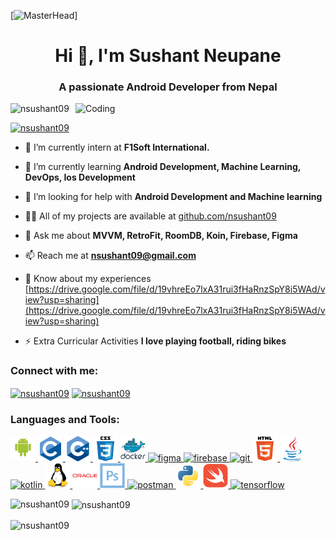 [![MasterHead](https://1.bp.blogspot.com/-7A4WynwLsMw/XbBpCXG8fHI/AAAAAAAAMt4/uOa1bpLskYgrwGbllhSu2SDj_Mig8SXJQCLcBGAsYHQ/s1600/2000_600px.gif)]

<h1 align="center">Hi 👋, I'm Sushant Neupane</h1>
<h3 align="center">A passionate Android Developer from Nepal</h3>

<img align="right" alt="Coding" width="400" src="https://media0.giphy.com/media/aEwLTJvYxwo1L09oyP/200w.webp?cid=ecf05e47nachwa29bph7xarjwf28tus2n3lhleoqd5xdvhttps://cdn.dribbble.com/users/926537/screenshots/4502902/media/3f8bd37028526e0223e5fd780a318360.gif">

<p align="left"> <img src="https://komarev.com/ghpvc/?username=nsushant09&label=Profile%20views&color=0e75b6&style=flat" alt="nsushant09" /> </p>

<p align="left"> <a href="https://twitter.com/nsushant09" target="blank"><img src="https://img.shields.io/twitter/follow/nsushant09?logo=twitter&style=for-the-badge" alt="nsushant09" /></a> </p>

- 🔭 I’m currently intern at **F1Soft International.**

- 🌱 I’m currently learning **Android Development, Machine Learning, DevOps, Ios Development**

- 🤝 I’m looking for help with **Android Development and Machine learning**

- 👨‍💻 All of my projects are available at [github.com/nsushant09](github.com/nsushant09)

- 💬 Ask me about **MVVM, RetroFit, RoomDB, Koin, Firebase, Figma**

- 📫 Reach me at **nsushant09@gmail.com**

- 📄 Know about my experiences [https://drive.google.com/file/d/19vhreEo7lxA31rui3fHaRnzSpY8i5WAd/view?usp=sharing](https://drive.google.com/file/d/19vhreEo7lxA31rui3fHaRnzSpY8i5WAd/view?usp=sharing)

- ⚡ Extra Curricular Activities **I love playing football, riding bikes**

<h3 align="left">Connect with me:</h3>
<p align="left">
<a href="https://twitter.com/nsushant09" target="blank"><img align="center" src="https://raw.githubusercontent.com/rahuldkjain/github-profile-readme-generator/master/src/images/icons/Social/twitter.svg" alt="nsushant09" height="30" width="40" /></a>
<a href="https://linkedin.com/in/nsushant09" target="blank"><img align="center" src="https://raw.githubusercontent.com/rahuldkjain/github-profile-readme-generator/master/src/images/icons/Social/linked-in-alt.svg" alt="nsushant09" height="30" width="40" /></a>
</p>

<h3 align="left">Languages and Tools:</h3>
<p align="left"> <a href="https://developer.android.com" target="_blank" rel="noreferrer"> <img src="https://raw.githubusercontent.com/devicons/devicon/master/icons/android/android-original-wordmark.svg" alt="android" width="40" height="40"/> </a> <a href="https://www.cprogramming.com/" target="_blank" rel="noreferrer"> <img src="https://raw.githubusercontent.com/devicons/devicon/master/icons/c/c-original.svg" alt="c" width="40" height="40"/> </a> <a href="https://www.w3schools.com/cpp/" target="_blank" rel="noreferrer"> <img src="https://raw.githubusercontent.com/devicons/devicon/master/icons/cplusplus/cplusplus-original.svg" alt="cplusplus" width="40" height="40"/> </a> <a href="https://www.w3schools.com/css/" target="_blank" rel="noreferrer"> <img src="https://raw.githubusercontent.com/devicons/devicon/master/icons/css3/css3-original-wordmark.svg" alt="css3" width="40" height="40"/> </a> <a href="https://www.docker.com/" target="_blank" rel="noreferrer"> <img src="https://raw.githubusercontent.com/devicons/devicon/master/icons/docker/docker-original-wordmark.svg" alt="docker" width="40" height="40"/> </a> <a href="https://www.figma.com/" target="_blank" rel="noreferrer"> <img src="https://www.vectorlogo.zone/logos/figma/figma-icon.svg" alt="figma" width="40" height="40"/> </a> <a href="https://firebase.google.com/" target="_blank" rel="noreferrer"> <img src="https://www.vectorlogo.zone/logos/firebase/firebase-icon.svg" alt="firebase" width="40" height="40"/> </a> <a href="https://git-scm.com/" target="_blank" rel="noreferrer"> <img src="https://www.vectorlogo.zone/logos/git-scm/git-scm-icon.svg" alt="git" width="40" height="40"/> </a> <a href="https://www.w3.org/html/" target="_blank" rel="noreferrer"> <img src="https://raw.githubusercontent.com/devicons/devicon/master/icons/html5/html5-original-wordmark.svg" alt="html5" width="40" height="40"/> </a> <a href="https://www.java.com" target="_blank" rel="noreferrer"> <img src="https://raw.githubusercontent.com/devicons/devicon/master/icons/java/java-original.svg" alt="java" width="40" height="40"/> </a> <a href="https://kotlinlang.org" target="_blank" rel="noreferrer"> <img src="https://www.vectorlogo.zone/logos/kotlinlang/kotlinlang-icon.svg" alt="kotlin" width="40" height="40"/> </a> <a href="https://www.linux.org/" target="_blank" rel="noreferrer"> <img src="https://raw.githubusercontent.com/devicons/devicon/master/icons/linux/linux-original.svg" alt="linux" width="40" height="40"/> </a> <a href="https://www.oracle.com/" target="_blank" rel="noreferrer"> <img src="https://raw.githubusercontent.com/devicons/devicon/master/icons/oracle/oracle-original.svg" alt="oracle" width="40" height="40"/> </a> <a href="https://www.photoshop.com/en" target="_blank" rel="noreferrer"> <img src="https://raw.githubusercontent.com/devicons/devicon/master/icons/photoshop/photoshop-line.svg" alt="photoshop" width="40" height="40"/> </a> <a href="https://postman.com" target="_blank" rel="noreferrer"> <img src="https://www.vectorlogo.zone/logos/getpostman/getpostman-icon.svg" alt="postman" width="40" height="40"/> </a> <a href="https://www.python.org" target="_blank" rel="noreferrer"> <img src="https://raw.githubusercontent.com/devicons/devicon/master/icons/python/python-original.svg" alt="python" width="40" height="40"/> </a> <a href="https://developer.apple.com/swift/" target="_blank" rel="noreferrer"> <img src="https://raw.githubusercontent.com/devicons/devicon/master/icons/swift/swift-original.svg" alt="swift" width="40" height="40"/> </a> <a href="https://www.tensorflow.org" target="_blank" rel="noreferrer"> <img src="https://www.vectorlogo.zone/logos/tensorflow/tensorflow-icon.svg" alt="tensorflow" width="40" height="40"/> </a> </p>

<p><img align="left" src="https://github-readme-stats.vercel.app/api/top-langs?username=nsushant09&show_icons=true&locale=en&layout=compact" alt="nsushant09" /></p>

<p>&nbsp;<img align="center" src="https://github-readme-stats.vercel.app/api?username=nsushant09&show_icons=true&locale=en" alt="nsushant09" /></p>

<p><img align="center" src="https://github-readme-streak-stats.herokuapp.com/?user=nsushant09&" alt="nsushant09" /></p>
